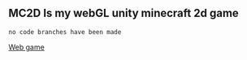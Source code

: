 **MC2D Is my webGL unity minecraft 2d game**
---
```
no code branches have been made
```
[Web game](https://mecanixcreations.github.io/mc2D222/)
